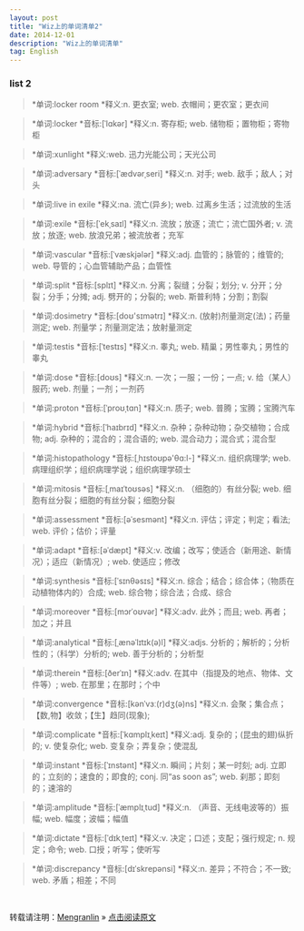 ```yaml
---
layout: post
title: "Wiz上的单词清单2"
date: 2014-12-01
description: "Wiz上的单词清单"
tag: English
---
```


### list 2

>*单词:locker room
>*释义:n. 更衣室; web. 衣帽间；更农室；更衣间

>*单词:locker
>*音标:[ˈlɑkər]
>*释义:n. 寄存柜; web. 储物柜；置物柜；寄物柜
 
>*单词:xunlight
>*释义:web. 迅力光能公司；天光公司
 
>*单词:adversary
>*音标:[ˈædvərˌseri]
>*释义:n. 对手; web. 敌手；敌人；对头
 
>*单词:live in exile
>*释义:na. 流亡(异乡); web. 过离乡生活；过流放的生活
 
>*单词:exile
>*音标:[ˈekˌsaɪl]
>*释义:n. 流放；放逐；流亡；流亡国外者; v. 流放；放逐; web. 放浪兄弟；被流放者；充军
 
>*单词:vascular
>*音标:[ˈvæskjələr]
>*释义:adj. 血管的；脉管的；维管的; web. 导管的；心血管辅助产品；血管性
 
>*单词:split
>*音标:[splɪt]
>*释义:n. 分离；裂缝；分裂；划分; v. 分开；分裂；分手；分摊; adj. 劈开的；分裂的; web. 斯普利特；分割；割裂
 
>*单词:dosimetry
>*音标:[doʊ'sɪmətrɪ]
>*释义:n. (放射)剂量测定(法)；药量测定; web. 剂量学；剂量测定法；放射量测定
 
>*单词:testis
>*音标:[ˈtestɪs]
>*释义:n. 睾丸; web. 精巢；男性睾丸；男性的睾丸
 
>*单词:dose
>*音标:[doʊs]
>*释义:n. 一次；一服；一份；一点; v. 给（某人）服药; web. 剂量；一剂；一剂药
 
>*单词:proton
>*音标:[ˈproʊˌtɑn]
>*释义:n. 质子; web. 普腾；宝腾；宝腾汽车
 
>*单词:hybrid
>*音标:[ˈhaɪbrɪd]
>*释义:n. 杂种；杂种动物；杂交植物；合成物; adj. 杂种的；混合的；混合语的; web. 混合动力；混合式；混合型
 
>*单词:histopathology
>*音标:[ˌhɪstoʊpə'θɑ:l-]
>*释义:n. 组织病理学; web. 病理组织学；组织病理学说；组织病理学硕士
 
>*单词:mitosis
>*音标:[ˌmaɪˈtoʊsəs]
>*释义:n. （细胞的）有丝分裂; web. 细胞有丝分裂；细胞的有丝分裂；细胞分裂
 
>*单词:assessment
>*音标:[əˈsesmənt]
>*释义:n. 评估；评定；判定；看法; web. 评价；估价；评量
 
>*单词:adapt
>*音标:[əˈdæpt]
>*释义:v. 改编；改写；使适合（新用途、新情况）；适应（新情况）; web. 使适应；修改
 
>*单词:synthesis
>*音标:[ˈsɪnθəsɪs]
>*释义:n. 综合；结合；综合体；（物质在动植物体内的）合成; web. 综合物；综合法；合成、综合
 
>*单词:moreover
>*音标:[mɔrˈoʊvər]
>*释义:adv. 此外；而且; web. 再者；加之；并且
 
>*单词:analytical
>*音标:[ˌænəˈlɪtɪk(ə)l]
>*释义:adjs. 分析的；解析的；分析性的；（科学）分析的; web. 善于分析的；分析型
 
>*单词:therein
>*音标:[ðerˈɪn]
>*释义:adv. 在其中（指提及的地点、物体、文件等）; web. 在那里；在那时；个中
 
>*单词:convergence
>*音标:[kənˈvɜː(r)dʒ(ə)ns]
>*释义:n. 会聚；集合点；【数,物】收敛；【生】趋同(现象);
 
>*单词:complicate
>*音标:[ˈkɑmplɪˌkeɪt]
>*释义:adj. 复杂的；(昆虫的翅)纵折的; v. 使复杂化; web. 变复杂；弄复杂；使混乱
 
>*单词:instant
>*音标:[ˈɪnstənt]
>*释义:n. 瞬间；片刻；某一时刻; adj. 立即的；立刻的；速食的；即食的; conj. 同“as soon as”; web. 刹那；即刻的；速溶的
 
>*单词:amplitude
>*音标:[ˈæmplɪˌtud]
>*释义:n. （声音、无线电波等的）振幅; web. 幅度；波幅；幅值
 
>*单词:dictate
>*音标:[ˈdɪkˌteɪt]
>*释义:v. 决定；口述；支配；强行规定; n. 规定；命令; web. 口授；听写；使听写
 
>*单词:discrepancy
>*音标:[dɪˈskrepənsi]
>*释义:n. 差异；不符合；不一致; web. 矛盾；相差；不同

<br>

转载请注明：[Mengranlin](https://lmrshare.github.io) » [点击阅读原文](https://lmrshare.github.io/2015/09/iOS9_Note/) 
